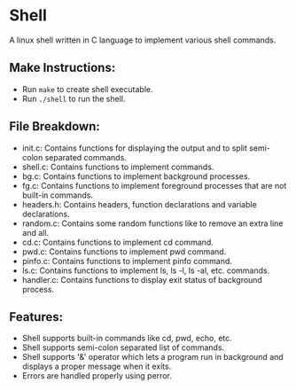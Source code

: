 # Shell
A linux shell written in C language to implement various shell commands.

## Make Instructions:
- Run `make` to create shell executable.
- Run `./shell` to run the shell.

## File Breakdown:
- init.c: Contains functions for displaying the output and to split semi-colon separated commands.
- shell.c: Contains functions to implement commands.
- bg.c: Contains functions to implement background processes.
- fg.c: Contains functions to implement foreground processes that are not built-in commands.
- headers.h: Contains headers, function declarations and variable declarations.
- random.c: Contains some random functions like to remove an extra line and all.
- cd.c: Contains functions to implement cd command.
- pwd.c: Contains functions to implement pwd command.
- pinfo.c: Contains functions to implement pinfo command.
- ls.c: Contains functions to implement ls, ls -l, ls -al, etc. commands.
- handler.c: Contains functions to display exit status of background process.

## Features:
- Shell supports built-in commands like cd, pwd, echo, etc.
- Shell supports semi-colon separated list of commands.
- Shell supports '&' operator which lets a program run in background and displays a proper message when it exits.
- Errors are handled properly using perror.

